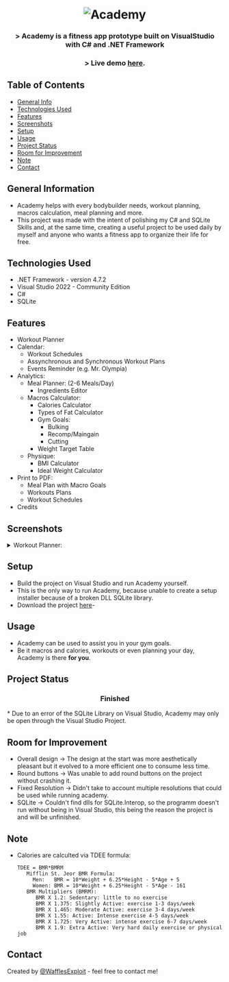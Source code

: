 
<h1 align="center">
  <img alt="Academy" title="Academy" src="https://user-images.githubusercontent.com/15943431/195387627-725db6ee-60e3-4a4b-bcf9-ffc441f30438.png" />
</h1>

<h3 align="center">
  > Academy is a fitness app prototype built on VisualStudio with C# and .NET Framework
</h3>
<h3 align="center">
 > Live demo <a href="https://www.example.com">here</a>. <!-- If you have the project hosted somewhere, include the link here. -->
</h3>

## Table of Contents
* [General Info](#general-information)
* [Technologies Used](#technologies-used)
* [Features](#features)
* [Screenshots](#screenshots)
* [Setup](#setup)
* [Usage](#usage)
* [Project Status](#project-status)
* [Room for Improvement](#room-for-improvement)
* [Note](#note)
* [Contact](#contact)
<!-- * [License](#license) -->


## General Information
- Academy helps with every bodybuilder needs, workout planning, macros calculation, meal planning and more. 
- This project was made with the intent of polishing my C# and SQLite Skills and, at the same time, creating a useful project to be used daily by myself and anyone
  who wants a fitness app to organize their life for free.


## Technologies Used
- .NET Framework - version 4.7.2
- Visual Studio 2022 - Community Edition
- C#
- SQLite


## Features
- Workout Planner
- Calendar:
  - Workout Schedules
  - Assynchronous and Synchronous Workout Plans
  - Events Reminder (e.g. Mr. Olympia)
- Analytics:
  - Meal Planner: (2-6 Meals/Day)
    - Ingredients Editor
  - Macros Calculator:
    - Calories Calculator
    - Types of Fat Calculator
    - Gym Goals:
      - Bulking
      - Recomp/Maingain
      - Cutting
    - Weight Target Table
  - Physique: 
    - BMI Calculator
    - Ideal Weight Calculator
 - Print to PDF:
   - Meal Plan with Macro Goals
   - Workouts Plans
   - Workout Schedules
 - Credits

## Screenshots
<details>
  <summary>Workout Planner:</summary>
  <img width="992" alt="Screenshot_1" src="https://user-images.githubusercontent.com/15943431/195325017-a49581bf-01ea-46d8-bbb3-af42dc944b1f.png">
</details>

## Setup
- Build the project on Visual Studio and run Academy yourself.
- This is the only way to run Academy, because unable to create a setup installer because of a broken DLL SQLite library.
- Download the project <a href="https://github.com/WafflesExploit/Academy/releases/tag/Release">here</a>-
## Usage
- Academy can be used to assist you in your gym goals.
- Be it macros and calories, workouts or even planning your day, Academy is there **for you**.

## Project Status
 <h3 align="center"><strong>
   Finished</strong>
</h3>
* Due to an error of the SQLite Library on Visual Studio, Academy may only be open through the Visual Studio Project.


## Room for Improvement
- Overall design -> The design at the start was more aesthetically pleasant but it evolved to a more efficient one to consume less time.
- Round buttons -> Was unable to add round buttons on the project without crashing it.
- Fixed Resolution -> Didn't take to account multiple resolutions that could be used while running academy.
- SQLite -> Couldn't find dlls for SQLite.Interop, so the programm doesn't run without being in Visual Studio, this being the reason the project is and will be unfinished.

## Note
- Calories are calculted via TDEE formula:
    ```  
    TDEE = BMR*BMRM 
       Mifflin St. Jeor BMR Formula:
         Men:   BMR = 10*Weight + 6.25*Height - 5*Age + 5
         Women: BMR = 10*Weight + 6.25*Height - 5*Age - 161
       BMR Multipliers (BMRM):
          BMR X 1.2: Sedentary: little to no exercise
          BMR X 1.375: Slightly Active: exercise 1-3 days/week
          BMR X 1.465: Moderate Active: exercise 3-4 days/week
          BMR X 1.55: Active: Intense exercise 4-5 days/week
          BMR X 1.725: Very Active: intense exercise 6-7 days/week
          BMR X 1.9: Extra Active: Very hard daily exercise or physical job
    ```
## Contact
Created by [@WafflesExploit](https://github.com/WafflesExploit) - feel free to contact me!


